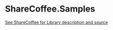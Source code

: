 ShareCoffee.Samples
===================


[See ShareCoffee for Library description and source](https://github.com/ThorstenHans/ShareCoffee)
